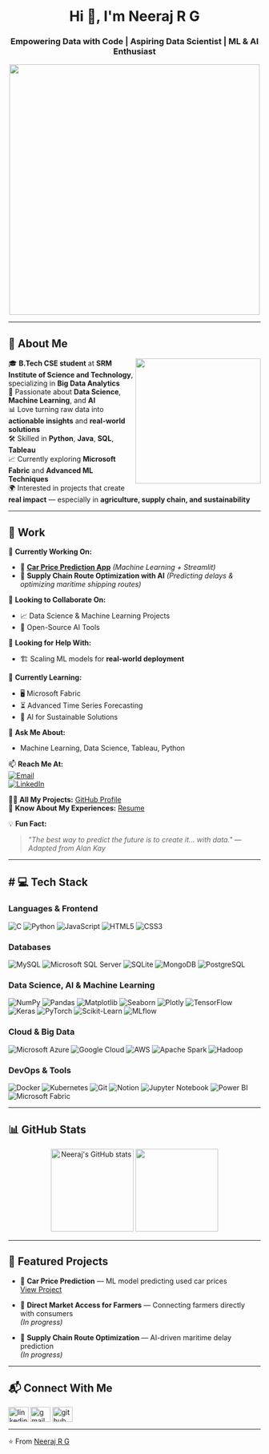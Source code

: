 <!-- Profile Header -->
<h1 align="center">Hi 👋, I'm Neeraj R G</h1>
<h3 align="center">Empowering Data with Code | Aspiring Data Scientist | ML & AI Enthusiast</h3>

<!-- Banner / GIF -->
<p align="center">
  <img src="https://media.giphy.com/media/qgQUggAC3Pfv687qPC/giphy.gif" width="500"/>
</p>

---
## 🚀 About Me  
<img align="right" src="https://media.giphy.com/media/qgQUggAC3Pfv687qPC/giphy.gif" width="250">

🎓 **B.Tech CSE student** at **SRM Institute of Science and Technology**, specializing in **Big Data Analytics**  
🤖 Passionate about **Data Science**, **Machine Learning**, and **AI**  
📊 Love turning raw data into **actionable insights** and **real-world solutions**  
🛠 Skilled in **Python**, **Java**, **SQL**, **Tableau**  
📈 Currently exploring **Microsoft Fabric** and **Advanced ML Techniques**  
🌍 Interested in projects that create **real impact** — especially in **agriculture, supply chain, and sustainability**  

---

## 💼 Work  

🔭 **Currently Working On:**  
- 🚗 [**Car Price Prediction App**](#) *(Machine Learning + Streamlit)*  
- 🚢 **Supply Chain Route Optimization with AI** *(Predicting delays & optimizing maritime shipping routes)*  

👯 **Looking to Collaborate On:**  
- 📈 Data Science & Machine Learning Projects  
- 🤖 Open-Source AI Tools  

🤝 **Looking for Help With:**  
- 🏗 Scaling ML models for **real-world deployment**  

🌱 **Currently Learning:**  
- 🖥 Microsoft Fabric  
- ⏳ Advanced Time Series Forecasting  
- 🌱 AI for Sustainable Solutions  

💬 **Ask Me About:**  
- Machine Learning, Data Science, Tableau, Python  

📫 **Reach Me At:**  
[![Email](https://img.shields.io/badge/Email-%23EA4335.svg?&style=for-the-badge&logo=gmail&logoColor=white)](mailto:neeraj.rg55@gmail.com)  
[![LinkedIn](https://img.shields.io/badge/LinkedIn-%230A66C2.svg?&style=for-the-badge&logo=linkedin&logoColor=white)](#)  

👨‍💻 **All My Projects:** [GitHub Profile](#)  
📄 **Know About My Experiences:** [Resume](#)  

💡 **Fun Fact:**  
> *"The best way to predict the future is to create it… with data." — Adapted from Alan Kay*

---

## # 💻 Tech Stack  

### **Languages & Frontend**
![C](https://img.shields.io/badge/C-%2300599C.svg?style=for-the-badge&logo=c&logoColor=white)
![Python](https://img.shields.io/badge/Python-%233776AB.svg?style=for-the-badge&logo=python&logoColor=white)
![JavaScript](https://img.shields.io/badge/JavaScript-%23F7E01D.svg?style=for-the-badge&logo=javascript&logoColor=black)
![HTML5](https://img.shields.io/badge/HTML5-%23E34F26.svg?style=for-the-badge&logo=html5&logoColor=white)
![CSS3](https://img.shields.io/badge/CSS3-%231572B6.svg?style=for-the-badge&logo=css3&logoColor=white)

### **Databases**
![MySQL](https://img.shields.io/badge/MySQL-%234479A1.svg?style=for-the-badge&logo=mysql&logoColor=white)
![Microsoft SQL Server](https://img.shields.io/badge/SQL%20Server-%23CC2927.svg?style=for-the-badge&logo=microsoftsqlserver&logoColor=white)
![SQLite](https://img.shields.io/badge/SQLite-%2307405E.svg?style=for-the-badge&logo=sqlite&logoColor=white)
![MongoDB](https://img.shields.io/badge/MongoDB-%234ea94b.svg?style=for-the-badge&logo=mongodb&logoColor=white)
![PostgreSQL](https://img.shields.io/badge/PostgreSQL-%23336791.svg?style=for-the-badge&logo=postgresql&logoColor=white)

### **Data Science, AI & Machine Learning**
![NumPy](https://img.shields.io/badge/NumPy-%23013243.svg?style=for-the-badge&logo=numpy&logoColor=white)
![Pandas](https://img.shields.io/badge/Pandas-%23150458.svg?style=for-the-badge&logo=pandas&logoColor=white)
![Matplotlib](https://img.shields.io/badge/Matplotlib-%230077B5.svg?style=for-the-badge&logo=matplotlib&logoColor=white)
![Seaborn](https://img.shields.io/badge/Seaborn-%230077B5.svg?style=for-the-badge&logo=python&logoColor=white)
![Plotly](https://img.shields.io/badge/Plotly-%233F4F75.svg?style=for-the-badge&logo=plotly&logoColor=white)
![TensorFlow](https://img.shields.io/badge/TensorFlow-%23FF6F00.svg?style=for-the-badge&logo=TensorFlow&logoColor=white)
![Keras](https://img.shields.io/badge/Keras-%23D00000.svg?style=for-the-badge&logo=Keras&logoColor=white)
![PyTorch](https://img.shields.io/badge/PyTorch-%23EE4C2C.svg?style=for-the-badge&logo=PyTorch&logoColor=white)
![Scikit-Learn](https://img.shields.io/badge/Scikit--Learn-%23F7931E.svg?style=for-the-badge&logo=scikit-learn&logoColor=white)
![MLflow](https://img.shields.io/badge/MLflow-%230077B5.svg?style=for-the-badge&logo=mlflow&logoColor=white)

### **Cloud & Big Data**
![Microsoft Azure](https://img.shields.io/badge/Azure-%230072C6.svg?style=for-the-badge&logo=microsoftazure&logoColor=white)
![Google Cloud](https://img.shields.io/badge/Google%20Cloud-%234285F4.svg?style=for-the-badge&logo=googlecloud&logoColor=white)
![AWS](https://img.shields.io/badge/AWS-%23FF9900.svg?style=for-the-badge&logo=amazonaws&logoColor=white)
![Apache Spark](https://img.shields.io/badge/Apache%20Spark-%23E25A1C.svg?style=for-the-badge&logo=apachespark&logoColor=white)
![Hadoop](https://img.shields.io/badge/Hadoop-%23FFCC00.svg?style=for-the-badge&logo=apachehadoop&logoColor=black)

### **DevOps & Tools**
![Docker](https://img.shields.io/badge/Docker-%230db7ed.svg?style=for-the-badge&logo=docker&logoColor=white)
![Kubernetes](https://img.shields.io/badge/Kubernetes-%23326ce5.svg?style=for-the-badge&logo=kubernetes&logoColor=white)
![Git](https://img.shields.io/badge/Git-%23F05033.svg?style=for-the-badge&logo=git&logoColor=white)
![Notion](https://img.shields.io/badge/Notion-%23000000.svg?style=for-the-badge&logo=notion&logoColor=white)
![Jupyter Notebook](https://img.shields.io/badge/Jupyter-%23F37626.svg?style=for-the-badge&logo=jupyter&logoColor=white)
![Power BI](https://img.shields.io/badge/Power%20BI-%23F2C811.svg?style=for-the-badge&logo=powerbi&logoColor=black)
![Microsoft Fabric](https://img.shields.io/badge/Microsoft%20Fabric-%230078D4.svg?style=for-the-badge&logo=microsoftfabric&logoColor=white)


---

## 📊 GitHub Stats
<p align="center">
  <img src="https://github-readme-stats.vercel.app/api?username=Neeru55&show_icons=true&theme=tokyonight" alt="Neeraj's GitHub stats" height="165"/>
  <img src="https://github-readme-stats.vercel.app/api/top-langs/?username=Neeru55&layout=compact&theme=tokyonight" height="165"/>
</p>

---

## 🌟 Featured Projects
- 🚗 **Car Price Prediction** — ML model predicting used car prices  
  [View Project](https://github.com/Neeru55/car-price-prediction)  

- 🌾 **Direct Market Access for Farmers** — Connecting farmers directly with consumers  
  *(In progress)*

- 🚢 **Supply Chain Route Optimization** — AI-driven maritime delay prediction  
  *(In progress)*

---

## 📬 Connect With Me
<p align="left">
<a href="https://www.linkedin.com/in/neeraj-rg/" target="blank"><img align="center" src="https://cdn.jsdelivr.net/npm/simple-icons@v3/icons/linkedin.svg" alt="linkedin" height="30" width="40" /></a>
<a href="mailto:neeraj.rg55@gmail.com" target="blank"><img align="center" src="https://cdn.jsdelivr.net/npm/simple-icons@v3/icons/gmail.svg" alt="gmail" height="30" width="40" /></a>
<a href="https://github.com/Neeru55" target="blank"><img align="center" src="https://cdn.jsdelivr.net/npm/simple-icons@v3/icons/github.svg" alt="github" height="30" width="40" /></a>
</p>

---

⭐️ From [Neeraj R G](https://github.com/Neeru55)
